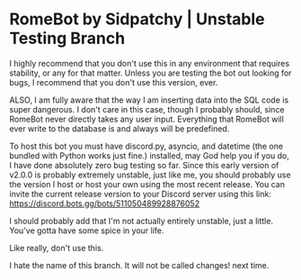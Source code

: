 # RomeBot by Sidpatchy | Unstable Testing Branch
I highly recommend that you don't use this in any environment that requires stability, or any for that matter. Unless you are testing the bot out looking for bugs, I recommend that you don't use this version, ever.

ALSO, I am fully aware that the way I am inserting data into the SQL code is super dangerous. I don't care in this case, though I probably should, since RomeBot never directly takes any user input. Everything that RomeBot will ever write to the database is and always will be predefined.

To host this bot you must have discord.py, asyncio, and datetime (the one bundled with Python works just fine.) installed, may God help you if you do, I have done absolutely zero bug testing so far. Since this early version of v2.0.0 is probably extremely unstable, just like me, you should probably use the version I host or host your own using the most recent release. You can invite the current release version to your Discord server using this link: https://discord.bots.gg/bots/511050489928876052

I should probably add that I'm not actually entirely unstable, just a little. You've gotta have some spice in your life.

Like really, don't use this.

I hate the name of this branch. It will not be called changes! next time.

